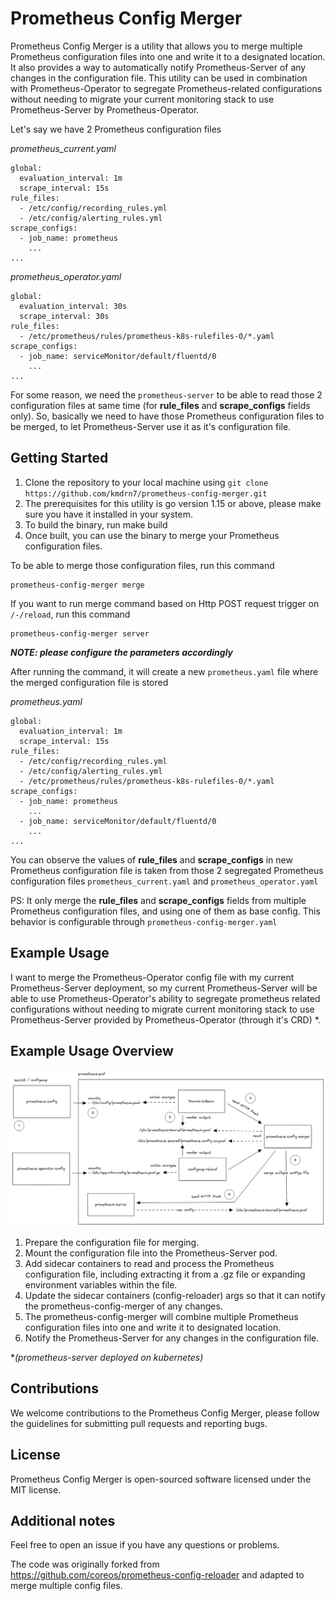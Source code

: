 # Prometheus Config Merger

Prometheus Config Merger is a utility that allows you to merge multiple Prometheus configuration files into one and write it to a designated location. It also provides a way to automatically notify Prometheus-Server of any changes in the configuration file. This utility can be used in combination with Prometheus-Operator to segregate Prometheus-related configurations without needing to migrate your current monitoring stack to use Prometheus-Server by Prometheus-Operator.

Let's say we have 2 Prometheus configuration files

*prometheus_current.yaml*
```
global:
  evaluation_interval: 1m
  scrape_interval: 15s
rule_files:
  - /etc/config/recording_rules.yml
  - /etc/config/alerting_rules.yml
scrape_configs:
  - job_name: prometheus
    ...
...
```

*prometheus_operator.yaml*
```
global:
  evaluation_interval: 30s
  scrape_interval: 30s
rule_files:
  - /etc/prometheus/rules/prometheus-k8s-rulefiles-0/*.yaml
scrape_configs:
  - job_name: serviceMonitor/default/fluentd/0
    ...
...
```

For some reason, we need the `prometheus-server` to be able to read those 2 configuration files at same time (for **rule_files** and **scrape_configs** fields only). So, basically we need to have those Prometheus configuration files to be merged, to let Prometheus-Server use it as it's configuration file.

## Getting Started

1. Clone the repository to your local machine using `git clone https://github.com/kmdrn7/prometheus-config-merger.git`
2. The prerequisites for this utility is go version 1.15 or above, please make sure you have it installed in your system.
3. To build the binary, run make build
4. Once built, you can use the binary to merge your Prometheus configuration files.

To be able to merge those configuration files, run this command
```
prometheus-config-merger merge
```

If you want to run merge command based on Http POST request trigger on `/-/reload`, run this command
```
prometheus-config-merger server
```

***NOTE: please configure the parameters accordingly***

After running the command, it will create a new `prometheus.yaml` file where the merged configuration file is stored

*prometheus.yaml*
```
global:
  evaluation_interval: 1m
  scrape_interval: 15s
rule_files:
  - /etc/config/recording_rules.yml
  - /etc/config/alerting_rules.yml
  - /etc/prometheus/rules/prometheus-k8s-rulefiles-0/*.yaml
scrape_configs:
  - job_name: prometheus
    ...
  - job_name: serviceMonitor/default/fluentd/0
    ...
...
```

You can observe the values of **rule_files** and **scrape_configs** in new Prometheus configuration file is taken from those 2 segregated Prometheus configuration files `prometheus_current.yaml` and `prometheus_operator.yaml`

PS: It only merge the **rule_files** and **scrape_configs** fields from multiple Prometheus configuration files, and using one of them as base config. This behavior is configurable through `prometheus-config-merger.yaml`

## Example Usage

I want to merge the Prometheus-Operator config file with my current Prometheus-Server deployment, so my current Prometheus-Server will be able to use Prometheus-Operator's ability to segregate prometheus related configurations without needing to migrate current monitoring stack to use Prometheus-Server provided by Prometheus-Operator (through it's CRD) *.

## Example Usage Overview
![alt](example/prometheus-config-merger.png)
1. Prepare the configuration file for merging.
2. Mount the configuration file into the Prometheus-Server pod.
3. Add sidecar containers to read and process the Prometheus configuration file, including extracting it from a .gz file or expanding environment variables within the file.
4. Update the sidecar containers (config-reloader) args so that it can notify the prometheus-config-merger of any changes.
5. The prometheus-config-merger will combine multiple Prometheus configuration files into one and write it to designated location.
6. Notify the Prometheus-Server for any changes in the configuration file.

**(prometheus-server deployed on kubernetes)*

## Contributions
We welcome contributions to the Prometheus Config Merger, please follow the guidelines for submitting pull requests and reporting bugs.

## License
Prometheus Config Merger is open-sourced software licensed under the MIT license.

## Additional notes
Feel free to open an issue if you have any questions or problems.

The code was originally forked from https://github.com/coreos/prometheus-config-reloader and adapted to merge multiple config files.